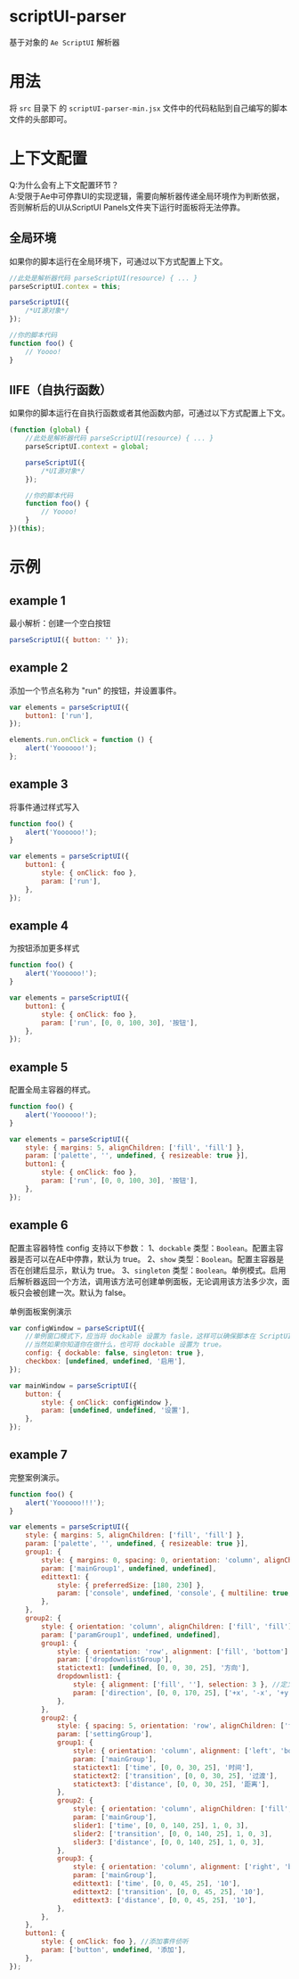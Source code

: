 # scriptUI-parser
基于对象的 `Ae ScriptUI` 解析器

# 用法
将 `src` 目录下 的 `scriptUI-parser-min.jsx` 文件中的代码粘贴到自己编写的脚本文件的头部即可。

# 上下文配置
Q:为什么会有上下文配置环节？\
A:受限于Ae中可停靠UI的实现逻辑，需要向解析器传递全局环境作为判断依据，否则解析后的UI从ScriptUI Panels文件夹下运行时面板将无法停靠。

## 全局环境
如果你的脚本运行在全局环境下，可通过以下方式配置上下文。

```javaScript
//此处是解析器代码 parseScriptUI(resource) { ... }
parseScriptUI.contex = this;

parseScriptUI({
    /*UI源对象*/
});

//你的脚本代码
function foo() {
    // Yoooo!
}
```

## IIFE（自执行函数）
如果你的脚本运行在自执行函数或者其他函数内部，可通过以下方式配置上下文。

```javaScript
(function (global) {
    //此处是解析器代码 parseScriptUI(resource) { ... }
    parseScriptUI.context = global;

    parseScriptUI({
        /*UI源对象*/
    });

    //你的脚本代码
    function foo() {
        // Yoooo!
    }
})(this);
```


# 示例

## example 1
最小解析：创建一个空白按钮

```javaScript
parseScriptUI({ button: '' });
```

## example 2
添加一个节点名称为 "run" 的按钮，并设置事件。
```javaScript
var elements = parseScriptUI({
    button1: ['run'],
});

elements.run.onClick = function () {
    alert('Yoooooo!');
};
```

## example 3
将事件通过样式写入
```javaScript
function foo() {
    alert('Yoooooo!');
}

var elements = parseScriptUI({
    button1: {
        style: { onClick: foo },
        param: ['run'],
    },
});
```

## example 4
为按钮添加更多样式
```javaScript
function foo() {
    alert('Yoooooo!');
}

var elements = parseScriptUI({
    button1: {
        style: { onClick: foo },
        param: ['run', [0, 0, 100, 30], '按钮'],
    },
});
```

## example 5
配置全局主容器的样式。
```javaScript
function foo() {
    alert('Yoooooo!');
}

var elements = parseScriptUI({
    style: { margins: 5, alignChildren: ['fill', 'fill'] },
    param: ['palette', '', undefined, { resizeable: true }],
    button1: {
        style: { onClick: foo },
        param: ['run', [0, 0, 100, 30], '按钮'],
    },
});
```

## example 6
配置主容器特性
config 支持以下参数：
1、`dockable` 类型：`Boolean`。配置主容器是否可以在AE中停靠，默认为 true。
2、`show` 类型：`Boolean`。配置主容器是否在创建后显示，默认为 true。
3、`singleton` 类型：`Boolean`。单例模式。启用后解析器返回一个方法，调用该方法可创建单例面板，无论调用该方法多少次，面板只会被创建一次。默认为 false。

单例面板案例演示
```javaScript
var configWindow = parseScriptUI({
    //单例窗口模式下，应当将 dockable 设置为 fasle，这样可以确保脚本在 ScriptUI Panels 文件夹下运行时弹出一个 palette，否则该面板会附加到主容器中。
    //当然如果你知道你在做什么，也可将 dockable 设置为 true。
    config: { dockable: false, singleton: true },
    checkbox: [undefined, undefined, '启用'],
});

var mainWindow = parseScriptUI({
    button: {
        style: { onClick: configWindow },
        param: [undefined, undefined, '设置'],
    },
});
```

## example 7
完整案例演示。
```javaScript
function foo() {
    alert('Yoooooo!!!');
}

var elements = parseScriptUI({
    style: { margins: 5, alignChildren: ['fill', 'fill'] },
    param: ['palette', '', undefined, { resizeable: true }],
    group1: {
        style: { margins: 0, spacing: 0, orientation: 'column', alignChildren: ['fill', 'fill'] },
        param: ['mainGroup1', undefined, undefined],
        edittext1: {
            style: { preferredSize: [180, 230] },
            param: ['console', undefined, 'console', { multiline: true, scrolling: true }],
        },
    },
    group2: {
        style: { orientation: 'column', alignChildren: ['fill', 'fill'], alignment: ['fill', 'bottom'] },
        param: ['paramGroup1', undefined, undefined],
        group1: {
            style: { orientation: 'row', alignment: ['fill', 'bottom'] },
            param: ['dropdownlistGroup'],
            statictext1: [undefined, [0, 0, 30, 25], '方向'],
            dropdownlist1: {
                style: { alignment: ['fill', ''], selection: 3 }, //定义下拉列表的默认选项
                param: ['direction', [0, 0, 170, 25], ['+x', '-x', '+y', '-y']],
            },
        },
        group2: {
            style: { spacing: 5, orientation: 'row', alignChildren: ['fill', 'fill'], alignment: ['fill', 'bottom'] },
            param: ['settingGroup'],
            group1: {
                style: { orientation: 'column', alignment: ['left', 'bottom'] },
                param: ['mainGroup'],
                statictext1: ['time', [0, 0, 30, 25], '时间'],
                statictext2: ['transition', [0, 0, 30, 25], '过渡'],
                statictext3: ['distance', [0, 0, 30, 25], '距离'],
            },
            group2: {
                style: { orientation: 'column', alignChildren: ['fill', 'fill'] },
                param: ['mainGroup'],
                slider1: ['time', [0, 0, 140, 25], 1, 0, 3],
                slider2: ['transition', [0, 0, 140, 25], 1, 0, 3],
                slider3: ['distance', [0, 0, 140, 25], 1, 0, 3],
            },
            group3: {
                style: { orientation: 'column', alignment: ['right', 'bottom'] },
                param: ['mainGroup'],
                edittext1: ['time', [0, 0, 45, 25], '10'],
                edittext2: ['transition', [0, 0, 45, 25], '10'],
                edittext3: ['distance', [0, 0, 45, 25], '10'],
            },
        },
    },
    button1: {
        style: { onClick: foo }, //添加事件侦听
        param: ['button', undefined, '添加'],
    },
});
```
